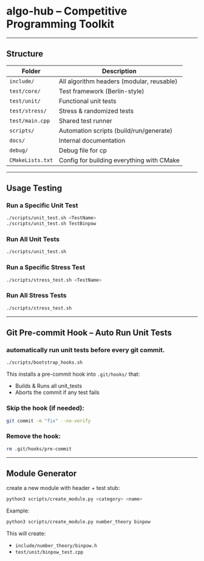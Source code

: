 # algo-hub – Competitive Programming Toolkit

---

## Structure

| Folder           | Description                               |
|------------------|-------------------------------------------|
| `include/`       | All algorithm headers (modular, reusable) |
| `test/core/`     | Test framework (Berlin-style)             |
| `test/unit/`     | Functional unit tests                     |
| `test/stress/`   | Stress & randomized tests                 |
| `test/main.cpp`  | Shared test runner                        |
| `scripts/`       | Automation scripts (build/run/generate)   |
| `docs/`          | Internal documentation                    |
| `debug/`         | Debug file for cp                         |
| `CMakeLists.txt` | Config for building everything with CMake |

---

## Usage Testing

### Run a Specific Unit Test
```bash
./scripts/unit_test.sh <TestName>
./scripts/unit_test.sh TestBinpow
```

### Run All Unit Tests
```bash
./scripts/unit_test.sh
```

### Run a Specific Stress Test
```bash 
./scripts/stress_test.sh <TestName>
```

### Run All Stress Tests
```bash
./scripts/stress_test.sh
```

---

## Git Pre-commit Hook – Auto Run Unit Tests

### automatically run unit tests before every git commit.
```bash
./scripts/bootstrap_hooks.sh
```
This installs a pre-commit hook into `.git/hooks/` that:
- Builds & Runs all unit_tests
- Aborts the commit if any test fails

### Skip the hook (if needed):
```bash
git commit -m "fix" --no-verify
```
### Remove the hook:
```bash
rm .git/hooks/pre-commit
```

---

## Module Generator
create a new module with header + test stub:
```bash
python3 scripts/create_module.py <category> <name>
```
Example:
```bash
python3 scripts/create_module.py number_theory binpow
```
This will create:
- `include/number_theory/binpow.h`
- `test/unit/binpow_test.cpp`